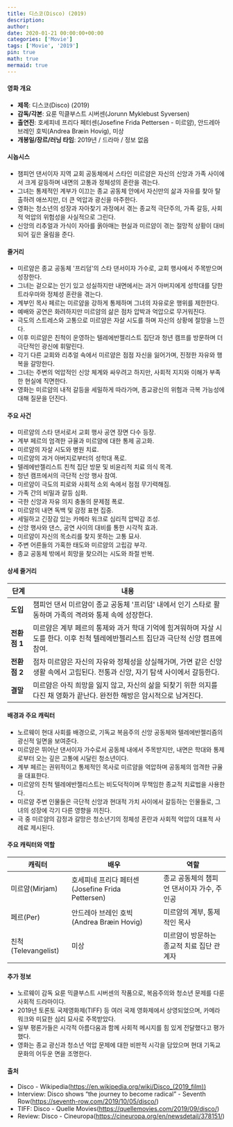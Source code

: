 ```yaml
---
title: 디스코(Disco) (2019)
description: 
author: 
date: 2020-01-21 00:00:00+00:00
categories: ['Movie']
tags: ['Movie', '2019']
pin: true
math: true
mermaid: true
---
```

#### 영화 개요

- **제목**: 디스코(Disco) (2019)  
- **감독/각본**: 요룬 믹클부스트 시버센(Jorunn Myklebust Syversen)  
- **출연진**: 호세피네 프리다 페터센(Josefine Frida Pettersen - 미르얌), 안드레아 브레인 호빅(Andrea Bræin Hovig), 미상  
- **개봉일/장르/러닝 타임**: 2019년 / 드라마 / 정보 없음  

#### 시놉시스

- 챔피언 댄서이자 지역 교회 공동체에서 스타인 미르얌은 자신의 신앙과 가족 사이에서 크게 갈등하며 내면의 고통과 정체성의 혼란을 겪는다.  
- 그녀는 통제적인 계부가 이끄는 종교 공동체 안에서 자신만의 삶과 자유를 찾아 탈출하려 애쓰지만, 더 큰 억압과 광신을 마주한다.  
- 영화는 청소년의 성장과 자아찾기 과정에서 겪는 종교적 극단주의, 가족 갈등, 사회적 억압의 위험성을 사실적으로 그린다.  
- 신앙의 리추얼과 가식이 자아를 옭아매는 현실과 미르얌이 겪는 절망적 상황이 대비되어 깊은 울림을 준다.  

#### 줄거리

- 미르얌은 종교 공동체 '프리덤'의 스타 댄서이자 가수로, 교회 행사에서 주목받으며 성장한다.  
- 그녀는 겉으로는 인기 있고 성실하지만 내면에서는 과거 아버지에게 성학대를 당한 트라우마와 정체성 혼란을 겪는다.  
- 계부인 목사 페르는 미르얌을 강하게 통제하며 그녀의 자유로운 행위를 제한한다.  
- 예배와 공연은 화려하지만 미르얌의 삶은 점차 압박과 억압으로 무거워진다.  
- 극도의 스트레스와 고통으로 미르얌은 자살 시도를 하며 자신의 상황에 절망을 느낀다.  
- 이후 미르얌은 친척이 운영하는 텔레에반젤리스트 집단과 청년 캠프를 방문하며 더 극단적인 광신에 휘말린다.  
- 각기 다른 교회와 리추얼 속에서 미르얌은 점점 자신을 잃어가며, 진정한 자유와 행복을 갈망한다.  
- 그녀는 주변의 억압적인 신앙 체계와 싸우려고 하지만, 사회적 지지와 이해가 부족한 현실에 직면한다.  
- 영화는 미르얌의 내적 갈등을 세밀하게 따라가며, 종교광신의 위험과 극복 가능성에 대해 질문을 던진다.  

#### 주요 사건

- 미르얌의 스타 댄서로서 교회 행사 공연 장면 다수 등장.  
- 계부 페르의 엄격한 규율과 미르얌에 대한 통제 공고화.  
- 미르얌의 자살 시도와 병원 치료.  
- 미르얌의 과거 아버지로부터의 성학대 폭로.  
- 텔레에반젤리스트 친척 집단 방문 및 비윤리적 치료 의식 목격.  
- 청년 캠프에서의 극단적 신앙 행사 참여.  
- 미르얌이 극도의 피로와 사회적 소외 속에서 점점 무기력해짐.  
- 가족 간의 비밀과 갈등 심화.  
- 극한 신앙과 자유 의지 충돌의 문제점 폭로.  
- 미르얌의 내면 독백 및 감정 표현 집중.  
- 세밀하고 긴장감 있는 카메라 워크로 심리적 압박감 조성.  
- 신앙 행사와 댄스, 공연 사이의 대비를 통한 시각적 효과.  
- 미르얌이 자신의 목소리를 찾지 못하는 고통 묘사.  
- 주변 어른들의 가혹한 태도와 미르얌의 고립감 부각.  
- 종교 공동체 밖에서 희망을 찾으려는 시도와 좌절 반복.  

#### 상세 줄거리

| **단계** | **내용** |
|----------|----------|
| **도입** | 챔피언 댄서 미르얌이 종교 공동체 '프리덤' 내에서 인기 스타로 활동하며 가족의 격려와 통제 속에 성장한다. |
| **전환점 1** | 미르얌은 계부 페르의 통제와 과거 학대 기억에 힘겨워하며 자살 시도를 한다. 이후 친척 텔레에반젤리스트 집단과 극단적 신앙 캠프에 참여. |
| **전환점 2** | 점차 미르얌은 자신의 자유와 정체성을 상실해가며, 가면 같은 신앙 생활 속에서 고립된다. 전통과 신앙, 자기 탐색 사이에서 갈등한다. |
| **결말** | 미르얌은 아직 희망을 잃지 않고, 자신의 삶을 되찾기 위한 의지를 다진 채 영화가 끝난다. 완전한 해방은 암시적으로 남겨진다. |

#### 배경과 주요 캐릭터

- 노르웨이 현대 사회를 배경으로, 기독교 복음주의 신앙 공동체와 텔레에반젤리즘의 광신적 일면을 보여준다.  
- 미르얌은 뛰어난 댄서이자 가수로서 공동체 내에서 주목받지만, 내면은 학대와 통제로부터 오는 깊은 고통에 시달린 청소년이다.  
- 계부 페르는 권위적이고 통제적인 목사로 미르얌을 억압하며 공동체의 엄격한 규율을 대표한다.  
- 미르얌의 친척 텔레에반젤리스트는 비도덕적이며 무책임한 종교적 치료법을 사용한다.  
- 미르얌 주변 인물들은 극단적 신앙과 현대적 가치 사이에서 갈등하는 인물들로, 그녀의 성장에 각기 다른 영향을 끼친다.  
- 극 중 미르얌의 감정과 갈망은 청소년기의 정체성 혼란과 사회적 억압의 대표적 사례로 제시된다.  

#### 주요 캐릭터와 역할

| **캐릭터** | **배우**                 | **역할**                             |
|------------|--------------------------|------------------------------------|
| 미르얌(Mirjam)  | 호세피네 프리다 페터센(Josefine Frida Pettersen) | 종교 공동체의 챔피언 댄서이자 가수, 주인공 |
| 페르(Per)    | 안드레아 브레인 호빅(Andrea Bræin Hovig)          | 미르얌의 계부, 통제적인 목사               |
| 친척(Televangelist) | 미상                                        | 미르얌이 방문하는 종교적 치료 집단 관계자       |

#### 추가 정보

- 노르웨이 감독 요룬 믹클부스트 시버센의 작품으로, 복음주의와 청소년 문제를 다룬 사회적 드라마이다.  
- 2019년 토론토 국제영화제(TIFF) 등 여러 국제 영화제에서 상영되었으며, 카메라 워크와 미묘한 심리 묘사로 주목받았다.  
- 일부 평론가들은 시각적 아름다움과 함께 사회적 메시지를 힘 있게 전달했다고 평가했다.  
- 영화는 종교 광신과 청소년 억압 문제에 대한 비판적 시각을 담았으며 현대 기독교 문화의 어두운 면을 조명한다.  

#### 출처

- Disco - Wikipedia(https://en.wikipedia.org/wiki/Disco_(2019_film))  
- Interview: Disco shows “the journey to become radical” - Seventh Row(https://seventh-row.com/2019/10/05/disco/)  
- TIFF: Disco - Quelle Movies(https://quellemovies.com/2019/09/disco/)  
- Review: Disco - Cineuropa(https://cineuropa.org/en/newsdetail/378151/)

